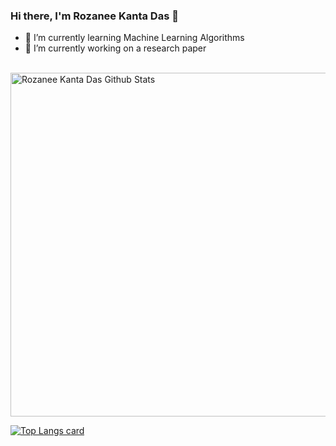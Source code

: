 ### Hi there, I'm Rozanee Kanta Das 👋
- 🌱 I’m currently learning Machine Learning Algorithms
- 🔭 I’m currently working on a research paper
<!--
**Bhowmik-puja/Bhowmik-puja** is a ✨ _special_ ✨ repository because its `README.md` (this file) appears on your GitHub profile.

Here are some ideas to get you started:

- 🔭 I’m currently working on ...
- 🌱 I’m currently learning ...
- 👯 I’m looking to collaborate on ...
- 🤔 I’m looking for help with ...
- 💬 Ask me about ...
- 📫 How to reach me: ...
- 😄 Pronouns: ...
- ⚡ Fun fact: ...
-->

<br />
<img width="550px" alt="Rozanee Kanta Das Github Stats"  src="https://github-readme-stats.vercel.app/api?username=rozaneekantadas&show_icons=true"/>


[![Top Langs card](https://github-readme-stats.vercel.app/api/top-langs/?username=rozaneekantadas&card_width=550)](https://github.com/rozaneekantadas)
